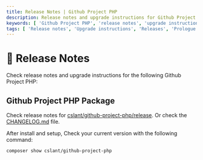 ```yaml
---
title: Release Notes | Github Project PHP
description: Release notes and upgrade instructions for Github Project PHP. Check the release notes and upgrade instructions for Github Project PHP. See the release notes and upgrade instructions for Github Project PHP.
keywords: [ 'Github Project PHP', 'release notes', 'upgrade instructions','Github Project PHP releases', 'Github Project PHP upgrade instructions' ]
tags: [ 'Release notes', 'Upgrade instructions', 'Releases', 'Prologue','Github Project PHP Prologue', 'Github Project PHP Release Notes' ]
---
```


<head>
  <meta name="robots" content="index,follow" />
  <meta name="author" content="CSlant" />
</head>

# 🚀 Release Notes

Check release notes and upgrade instructions for the following Github Project PHP:

## Github Project PHP Package

Check release notes
for [cslant/github-project-php/release](https://github.com/cslant/github-project-php/releases). Or check the [CHANGELOG.md](https://github.com/cslant/github-project-php/blob/main/CHANGELOG.md) file.


After install and setup, Check your current version with the following command:

```bash
composer show cslant/github-project-php
```
